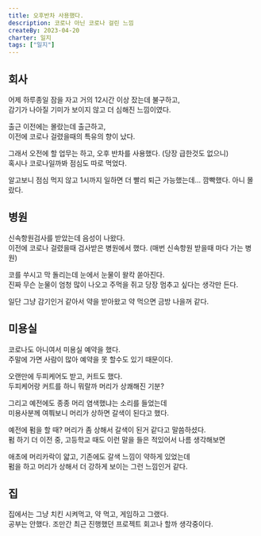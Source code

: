 ```yaml
---
title: 오후반차 사용했다.
description: 코로나 아닌 코로나 걸린 느낌
createBy: 2023-04-20
charter: 일지
tags: ["일지"]
---
```


## 회사

어제 하루종일 잠을 자고 거의 12시간 이상 잤는데 불구하고,  
감기가 나아질 기미가 보이지 않고 더 심해진 느낌이였다.

출근 이전에는 몰랐는데 출근하고,  
이전에 코로나 걸렸을때의 특유의 향이 났다.

그래서 오전에 할 업무는 하고, 오후 반차를 사용했다. (당장 급한것도 없으니)  
혹시나 코로나일까봐 점심도 따로 먹었다.

알고보니 점심 먹지 않고 1시까지 일하면 더 빨리 퇴근 가능했는데... 깜빡했다. 아니 몰랐다.

## 병원

신속항원검사를 받았는데 음성이 나왔다.  
이전에 코로나 걸렸을때 검사받은 병원에서 했다. (매번 신속항원 받을때 마다 가는 병원)

코를 쑤시고 막 돌리는데 눈에서 눈물이 왈칵 쏟아진다.  
진짜 무슨 눈물이 엄청 많이 나오고 주먹을 쥐고 당장 멈추고 싶다는 생각만 든다.

일단 그냥 감기인거 같아서 약을 받아왔고 약 먹으면 금방 나을꺼 같다.

## 미용실

코로나도 아니여서 미용실 예약을 했다.  
주말에 가면 사람이 많아 예약을 못 할수도 있기 때문이다.

오랜만에 두피케어도 받고, 커트도 했다.  
두피케어랑 커트를 하니 뭐랄까 머리가 상쾌해진 기분?

그리고 예전에도 종종 머리 염색했냐는 소리를 들었는데  
미용사분께 여쭤보니 머리가 상하면 갈색이 된다고 했다.

예전에 펌을 할 때? 머리가 좀 상해서 갈색이 된거 같다고 말씀하셨다.  
펌 하기 더 이전 중, 고등학교 때도 이런 말을 들은 적있어서 나름 생각해보면

애초에 머리카락이 얇고, 기존에도 갈색 느낌이 약하게 있었는데  
펌을 하고 머리가 상해서 더 강하게 보이는 그런 느낌인거 같다.

## 집

집에서는 그냥 치킨 시켜먹고, 약 먹고, 게임하고 그랬다.  
공부는 안했다. 조만간 최근 진행했던 프로젝트 회고나 할까 생각중이다.

